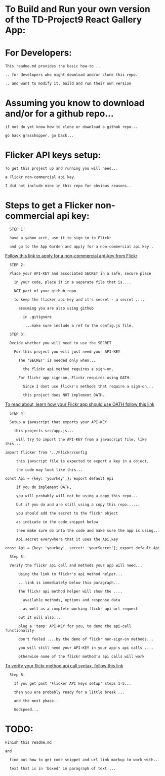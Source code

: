 # To Build and Run your own version of the TD-Project9 React Gallery App:

# For Developers:

    This readme.md provides the basic how-to ..

    .. for developers who might download and/or clone this repo.

    .. and want to modify it, build and run their own version

# Assuming you know to download and/or for a github repo...

    if not do yet know how to clone or download a github repo...

    go back grasshopper, go back...

# Flicker API keys setup:

    To get this project up and running you will need...

    a Flickr non-commercial api key.

    I did not include mine in this repo for obvious reasons..

# Steps to get a Flicker non-commercial api key:

      STEP 1:

      have a yahoo acct, use it to sign in to Flickr

      and go to the App Garden and apply for a non-commercial api key..

[Follow this link to apply for a non-commercial api-key from Flickr](https://www.flickr.com/services/apps/create/apply/)

      STEP 2:

      Place your API-KEY and associated SECRET in a safe, secure place

        in your code, place it in a separate file that is....

        NOT part of your github repo

        to keep the flicker api-key and it's secret - a secret ....

          assuming you are also using github

            in .gitignore

            ....make sure include a ref to the config.js file,

      STEP 3:

      Decide whether you will need to use the SECRET

        For this project you will just need your API-KEY

          The 'SECRET' is needed only when...

            the flickr api method requires a sign-on.

          For flickr app sign-on, Flickr requires using OATH.

            Since I dont use flickr's methods that require a sign-on...

            this project does NOT implement OATH.

[To read about, learn how your Flickr app should use OATH follow this link](https://www.flickr.com/services/api/auth.oauth.html)

      STEP 4:

      Setup a javascript that exports your API-KEY

        this projects src/app.js...

         will try to import the API-KEY from a javascript file, like this...

`import flicker from '../Flickr/config`

         this javscript file is expected to export a key in a object,

         the code may look like this...

 `
    const Api = {key: 'yourkey',};
    export default Api
 `

         if you do implement OATH,

         you will probably will not be using a copy this repo...

         but if you do and are still using a copy this repo......

         you should add the secret to the flickr object

         as indicate in the code snippet below

         then make sure do into the code and make sure the app is using...

         Api.secret everywhere that it uses the Api.key


 `
    const Api = {key: 'yourkey', secret: 'yourSecret'};
    export default Api
 `

      Step 5:

      Verify the flickr api call and methods your app will need...

          Using the link to flickr's api method helper...

          ...link is immediately below this paragraph...

          The flickr api method helper will show the ....

            available methods, options and response data

            as well as a complete working flickr api url request

          but it will also...

          plug a 'temp' API-KEY for you, to demo the api-call functionality

          don't fooled ....by the demo of flickr non-sign-on methods...

          you will still need your API-KEY in your app's api calls ....

          otherwise none of the flickr method's api calls will work

[To verify your flickr method api call syntax, follow this link](https://www.flickr.com/services/api/explore/flickr.photos.search)

      Step 6:

        If you get past 'Flicker API keys setup' steps 1-5...

        then you are probably ready for a little break ...

        and the next phase..

        Godspeed...

# TODO:

    Finish this readme.md

    and

      find out how to get code snippet and url link markup to work with...

      text that is in 'boxed' in paragraph of text ...
